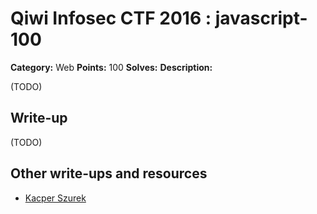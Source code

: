 # Qiwi Infosec CTF 2016 : javascript-100

**Category:** Web
**Points:** 100
**Solves:**
**Description:**

(TODO)

## Write-up

(TODO)

## Other write-ups and resources

* [Kacper Szurek](http://security.szurek.pl/qiwictf-2016-web-writeup.html#javascript)
